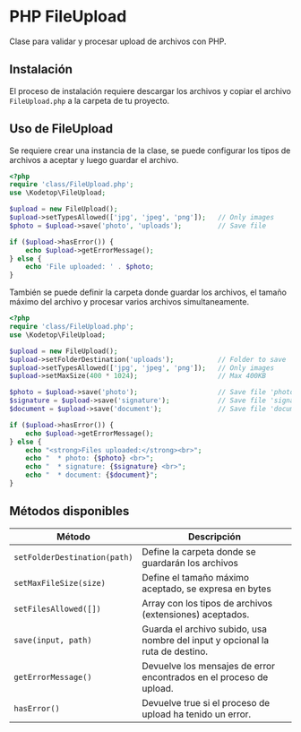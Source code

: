 # PHP FileUpload

Clase para validar y procesar upload de archivos con PHP.

## Instalación

El proceso de instalación requiere descargar los archivos y copiar el archivo `FileUpload.php` a la carpeta de tu proyecto.

## Uso de FileUpload

Se requiere crear una instancia de la clase, se puede configurar los tipos de archivos a aceptar 
y luego guardar el archivo.

```php
<?php
require 'class/FileUpload.php';
use \Kodetop\FileUpload;

$upload = new FileUpload();
$upload->setTypesAllowed(['jpg', 'jpeg', 'png']);   // Only images
$photo = $upload->save('photo', 'uploads');         // Save file

if ($upload->hasError()) {
    echo $upload->getErrorMessage();
} else {
    echo 'File uploaded: ' . $photo;
}
```

También se puede definir la carpeta donde guardar los archivos, el tamaño máximo del archivo y procesar
varios archivos simultaneamente.

```php
<?php
require 'class/FileUpload.php';
use \Kodetop\FileUpload;

$upload = new FileUpload();
$upload->setFolderDestination('uploads');           // Folder to save
$upload->setTypesAllowed(['jpg', 'jpeg', 'png']);   // Only images
$upload->setMaxSize(400 * 1024);                    // Max 400KB

$photo = $upload->save('photo');                    // Save file 'photo'
$signature = $upload->save('signature');            // Save file 'signature'
$document = $upload->save('document');              // Save file 'document'

if ($upload->hasError()) {
    echo $upload->getErrorMessage();
} else {
    echo "<strong>Files uploaded:</strong><br>";
    echo "  * photo: {$photo} <br>";
    echo "  * signature: {$signature} <br>";
    echo "  * document: {$document}";
}
```

## Métodos disponibles

| Método                       | Descripción                                                                   |
|------------------------------|-------------------------------------------------------------------------------|
| `setFolderDestination(path)` | Define la carpeta donde se guardarán los archivos                             |
| `setMaxFileSize(size)`       | Define el tamaño máximo aceptado, se expresa en bytes                         |
| `setFilesAllowed([])`        | Array con los tipos de archivos (extensiones) aceptados.                      |
| `save(input, path)`          | Guarda el archivo subido, usa nombre del input y opcional la ruta de destino. |
| `getErrorMessage()`          | Devuelve los mensajes de error encontrados en el proceso de upload.           |
| `hasError()`                 | Devuelve true si el proceso de upload ha tenido un error.                     |

